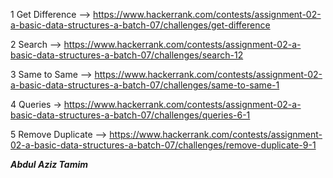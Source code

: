 1 Get Difference --> https://www.hackerrank.com/contests/assignment-02-a-basic-data-structures-a-batch-07/challenges/get-difference

2 Search --> https://www.hackerrank.com/contests/assignment-02-a-basic-data-structures-a-batch-07/challenges/search-12

3 Same to Same --> https://www.hackerrank.com/contests/assignment-02-a-basic-data-structures-a-batch-07/challenges/same-to-same-1

4 Queries -> https://www.hackerrank.com/contests/assignment-02-a-basic-data-structures-a-batch-07/challenges/queries-6-1

5 Remove Duplicate --> https://www.hackerrank.com/contests/assignment-02-a-basic-data-structures-a-batch-07/challenges/remove-duplicate-9-1

_____________________________Abdul Aziz Tamim_____________________________